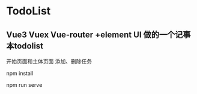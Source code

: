 # TodoList
## Vue3 Vuex Vue-router +element UI 做的一个记事本todolist
开始页面和主体页面
添加、删除任务


npm install

npm run serve
